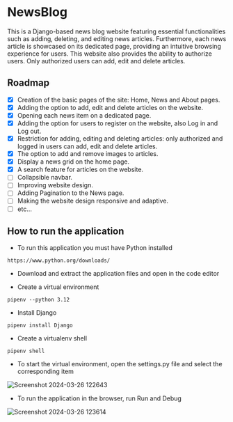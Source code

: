 # NewsBlog
This is a Django-based news blog website featuring essential functionalities such as adding, deleting, and editing news articles. Furthermore, each news article is showcased on its dedicated page, providing an intuitive browsing experience for users. This website also provides the ability to authorize users. Only authorized users can add, edit and delete articles.

## Roadmap

- [x] Creation of the basic pages of the site: Home, News and About pages.
- [x] Adding the option to add, edit and delete articles on the website.
- [x] Opening each news item on a dedicated page.
- [x] Adding the option for users to register on the website, also Log in and Log out.
- [x] Restriction for adding, editing and deleting articles: only authorized and logged in users can add, edit and delete articles.
- [x] The option to add and remove images to articles.
- [x] Display a news grid on the home page.
- [x] A search feature for articles on the website.
- [ ] Collapsible navbar.
- [ ] Improving website design.
- [ ] Adding Pagination to the News page.
- [ ] Making the website design responsive and adaptive.
- [ ] etc...

## How to run the application

* To run this application you must have Python installed

```
https://www.python.org/downloads/
```

* Download and extract the application files and open in the code editor

* Create a virtual environment 

```
pipenv --python 3.12
```

* Install Django

```
pipenv install Django
```

* Create a virtualenv shell

```
pipenv shell
```

* To start the virtual environment, open the settings.py file and select the corresponding item

![Screenshot 2024-03-26 122643](https://github.com/elena-117/NewsBlog/assets/57091695/06a33708-419e-410a-9bfe-4517bb859c6c)


* To run the application in the browser, run Run and Debug

![Screenshot 2024-03-26 123614](https://github.com/elena-117/NewsBlog/assets/57091695/930996a2-3c39-4a6d-94aa-92ec7d44ac25)

